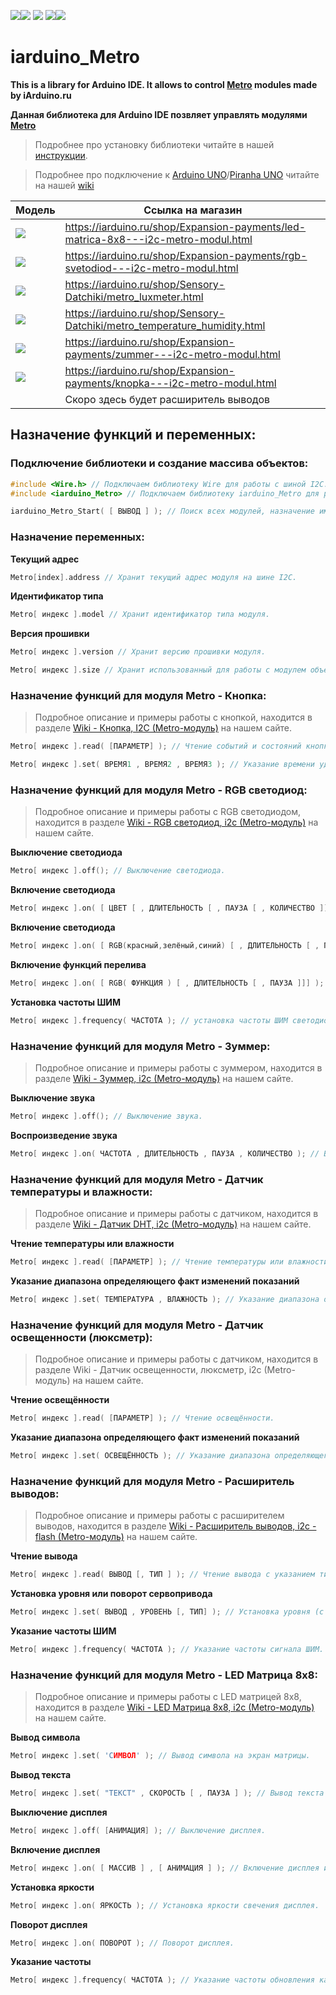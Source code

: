 [![](https://iarduino.ru/img/logo.svg)](https://iarduino.ru)[![](https://wiki.iarduino.ru/img/git-shop.svg?3)](https://iarduino.ru) [![](https://wiki.iarduino.ru/img/git-wiki.svg?2)](https://wiki.iarduino.ru) [![](https://wiki.iarduino.ru/img/git-lesson.svg?2)](https://lesson.iarduino.ru)[![](https://wiki.iarduino.ru/img/git-forum.svg?2)](http://forum.trema.ru)

# iarduino\_Metro

**This is a library for Arduino IDE. It allows to control [Metro](https://iarduino.ru/search/?text=Metro) modules made by iArduino.ru**

**Данная библиотека для Arduino IDE позвляет управлять модулями [Metro](https://iarduino.ru/search/?text=Metro)**

> Подробнее про установку библиотеки читайте в нашей [инструкции](https://wiki.iarduino.ru/page/Installing_librari/).

> Подробнее про подключение к [Arduino UNO](https://iarduino.ru/shop/boards/arduino-uno-r3.html)/[Piranha UNO](https://iarduino.ru/shop/boards/piranha-uno-r3.html) читайте на нашей [wiki](https://wiki.iarduino.ru/page/metro-info/)


| Модель | Ссылка на магазин |
|--|--|
| ![](https://wiki.iarduino.ru/img/resources/1049/1049.svg) | https://iarduino.ru/shop/Expansion-payments/led-matrica-8x8---i2c-metro-modul.html |
| ![](https://wiki.iarduino.ru/img/resources/1013/1013.svg) | https://iarduino.ru/shop/Expansion-payments/rgb-svetodiod---i2c-metro-modul.html |
| ![](https://wiki.iarduino.ru/img/resources/1017/1017.svg) | https://iarduino.ru/shop/Sensory-Datchiki/metro_luxmeter.html |
| ![](https://wiki.iarduino.ru/img/resources/1016/1016.svg) | https://iarduino.ru/shop/Sensory-Datchiki/metro_temperature_humidity.html |
| ![](https://wiki.iarduino.ru/img/resources/1015/1015.svg) | https://iarduino.ru/shop/Expansion-payments/zummer---i2c-metro-modul.html |
| ![](https://wiki.iarduino.ru/img/resources/1014/1014.svg) | https://iarduino.ru/shop/Expansion-payments/knopka---i2c-metro-modul.html |
| ![]() | Скоро здесь будет расширитель выводов |


## Назначение функций и переменных:

### Подключение библиотеки и создание массива объектов:
```C++
#include <Wire.h> // Подключаем библиотеку Wire для работы с шиной I2C.
#include <iarduino_Metro> // Подключаем библиотеку iarduino_Metro для работы с модулем/модулями линейки "Metro".

iarduino_Metro_Start( [ ВЫВОД ] ); // Поиск всех модулей, назначение им адресов и создание массива объектов Metro.
```

### Назначение переменных:

**Текущий адрес** 

```C++
Metro[index].address // Хранит текущий адрес модуля на шине I2C.
```

**Идентификатор типа** 

```C++
Metro[ индекс ].model // Хранит идентификатор типа модуля.
```

**Версия прошивки** 

```C++
Metro[ индекс ].version // Хранит версию прошивки модуля.
```

```C++
Metro[ индекс ].size // Хранит использованный для работы с модулем объем памяти ОЗУ в байтах.
```

### Назначение функций для модуля Metro - Кнопка:

> Подробное описание и примеры работы с кнопкой, находится в разделе [Wiki - Кнопка, I2C (Metro-модуль)](https://wiki.iarduino.ru/page/metro-button/) на нашем сайте.

```C++
Metro[ индекс ].read( [ПАРАМЕТР] ); // Чтение событий и состояний кнопки.
```

```C++
Metro[ индекс ].set( ВРЕМЯ1 , ВРЕМЯ2 , ВРЕМЯ3 ); // Указание времени удержания кнопки.
```

### Назначение функций для модуля Metro - RGB светодиод:

> Подробное описание и примеры работы с RGB светодиодом, находится в разделе [Wiki - RGB светодиод, i2c (Metro-модуль)](https://wiki.iarduino.ru/page/metro-led/) на нашем сайте.

**Выключение светодиода**

```C++
Metro[ индекс ].off(); // Выключение светодиода.
```

**Включение светодиода**

```C++
Metro[ индекс ].on( [ ЦВЕТ [ , ДЛИТЕЛЬНОСТЬ [ , ПАУЗА [ , КОЛИЧЕСТВО ]]]] ); // Включение светодиода.
```

**Включение светодиода**

```C++
Metro[ индекс ].on( [ RGB(красный,зелёный,синий) [ , ДЛИТЕЛЬНОСТЬ [ , ПАУЗА [ , КОЛ-ВО ]]]] ); // Включение светодиода.
```

**Включение функций перелива**

```C++
Metro[ индекс ].on( [ RGB( ФУНКЦИЯ ) [ , ДЛИТЕЛЬНОСТЬ [ , ПАУЗА ]]] ); // Включение функций перелива светодиода.
```

**Установка частоты ШИМ**

```C++
Metro[ индекс ].frequency( ЧАСТОТА ); // установка частоты ШИМ светодиода.
```

### Назначение функций для модуля Metro - Зуммер:

> Подробное описание и примеры работы с зуммером, находится в разделе [Wiki - Зуммер, i2c (Metro-модуль)](https://wiki.iarduino.ru/page/metro-zummer/) на нашем сайте.

**Выключение звука**

```C++
Metro[ индекс ].off(); // Выключение звука.
```

**Воспроизведение звука**

```C++
Metro[ индекс ].on( ЧАСТОТА , ДЛИТЕЛЬНОСТЬ , ПАУЗА , КОЛИЧЕСТВО ); // Воспроизведение звука.
```

### Назначение функций для модуля Metro - Датчик температуры и влажности:

> Подробное описание и примеры работы с датчиком, находится в разделе [Wiki - Датчик DHT, i2c (Metro-модуль)](https://wiki.iarduino.ru/page/metro-dht/) на нашем сайте.

**Чтение температуры или влажности**

```C++
Metro[ индекс ].read( [ПАРАМЕТР] ); // Чтение температуры или влажности.
```

**Указание диапазона определяющего факт изменений показаний**

```C++
Metro[ индекс ].set( ТЕМПЕРАТУРА , ВЛАЖНОСТЬ ); // Указание диапазона определяющего факт изменений показаний.
```

### Назначение функций для модуля Metro - Датчик освещенности (люксметр):

> Подробное описание и примеры работы с датчиком, находится в разделе Wiki - Датчик освещенности, люксметр, i2c (Metro-модуль) на нашем сайте.

**Чтение освещённости**

```C++
Metro[ индекс ].read( [ПАРАМЕТР] ); // Чтение освещённости.
```

**Указание диапазона определяющего факт изменений показаний**

```C++
Metro[ индекс ].set( ОСВЕЩЁННОСТЬ ); // Указание диапазона определяющего факт изменений показаний.
```

### Назначение функций для модуля Metro - Расширитель выводов:

> Подробное описание и примеры работы с расширителем выводов, находится в разделе [Wiki - Расширитель выводов, i2c - flash (Metro-модуль)](https://wiki.iarduino.ru/page/metro-extender/) на нашем сайте.

**Чтение вывода** 

```C++
Metro[ индекс ].read( ВЫВОД [, ТИП ] ); // Чтение вывода с указанием типа уровня (логический/аналоговый).
```

**Установка уровня или поворот сервопривода**

```C++
Metro[ индекс ].set( ВЫВОД , УРОВЕНЬ [, ТИП] ); // Установка уровня (с указанием его типа), или поворот сервопривода в заданный угол.
```

**Указание частоты ШИМ**

```C++
Metro[ индекс ].frequency( ЧАСТОТА ); // Указание частоты сигнала ШИМ.
```

### Назначение функций для модуля Metro - LED Матрица 8x8:

> Подробное описание и примеры работы с LED матрицей 8x8, находится в разделе [Wiki - LED Матрица 8x8, i2c (Metro-модуль)](https://wiki.iarduino.ru/page/metro-matrix-led/) на нашем сайте.

**Вывод символа**

```C++
Metro[ индекс ].set( 'СИМВОЛ' ); // Вывод символа на экран матрицы.
```

**Вывод текста**

```C++
Metro[ индекс ].set( "ТЕКСТ" , СКОРОСТЬ [ , ПАУЗА ] ); // Вывод текста бегущей строки на экран матрицы.
```

**Выключение дисплея**

```C++
Metro[ индекс ].off( [АНИМАЦИЯ] ); // Выключение дисплея.
```

**Включение дисплея** 

```C++
Metro[ индекс ].on( [ МАССИВ ] , [ АНИМАЦИЯ ] ); // Включение дисплея и вывод изображения.
```

**Установка яркости** 

```C++
Metro[ индекс ].on( ЯРКОСТЬ ); // Установка яркости свечения дисплея.
```

**Поворот дисплея**

```C++
Metro[ индекс ].on( ПОВОРОТ ); // Поворот дисплея.
```

**Указание частоты** 

```C++
Metro[ индекс ].frequency( ЧАСТОТА ); // Указание частоты обновления кадров в секунду.
```

